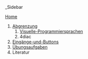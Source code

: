 _Sidebar

[Home](https://github.com/Meisterschulen-am-Ostbahnhof-Munchen/visual-programming-languages/wiki)

1. [Abgrenzung](https://github.com/Meisterschulen-am-Ostbahnhof-Munchen/visual-programming-languages/wiki/Abgrenzung)
    1. [Visuelle-Programmiersprachen](https://github.com/Meisterschulen-am-Ostbahnhof-Munchen/visual-programming-languages/wiki/Visuelle-Programmiersprachen)
    1. 4diac
1. [Eingänge-und-Buttons](https://github.com/Meisterschulen-am-Ostbahnhof-Munchen/visual-programming-languages/wiki/Eing%C3%A4nge-und-Buttons)
1. [Übungsaufgaben](https://github.com/Meisterschulen-am-Ostbahnhof-Munchen/visual-programming-languages/wiki/%C3%9Cbungsaufgaben)
1. Literatur